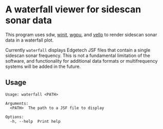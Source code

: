 # A waterfall viewer for sidescan sonar data

This program uses sdw, [winit](https://github.com/rust-windowing/winit), [wgpu](https://github.com/gfx-rs/wgpu), and [vello](https://github.com/linebender/vello) to render sidescan sonar data in a waterfall plot.

Currently `waterfall` displays Edgetech JSF files that contain a single sidescan sonar frequency. This is not a fundamental limitation of the software, and functionality for additional data formats or multifrequency systems will be added in the future.

## Usage

```
Usage: waterfall <PATH>

Arguments:
  <PATH>  The path to a JSF file to display

Options:
  -h, --help  Print help
```



